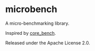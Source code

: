 # microbench

A micro-benchmarking library.

Inspired by [core_bench](https://github.com/janestreet/core_bench).

Released under the Apache License 2.0.
